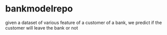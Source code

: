 # bankmodelrepo

given a dataset of various feature of a customer of a bank, we predict if the customer will leave the bank or not